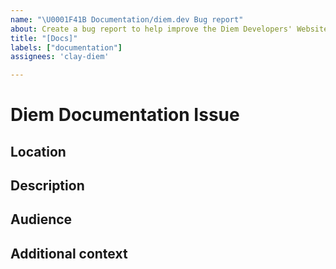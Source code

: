 ```yaml
---
name: "\U0001F41B Documentation/diem.dev Bug report"
about: Create a bug report to help improve the Diem Developers' Website
title: "[Docs]"
labels: ["documentation"]
assignees: 'clay-diem'

---
```


# Diem Documentation Issue

<!-- Use this template to report bugs and feature requests for the technical documentation and site found at Diem.dev. All other requests should use the other Diem bug templates:
https://github.com/aptos-labs/diem-core/issues/new/choose -->

## Location

<!-- What are the existing URLs containing the issue, if any? -->

<!-- Where should this information land if new? (Start Diem, Build Apps, Run Nodes, Reference, etc.) -->

## Description

<!-- How would you describe the issue? -->

<!-- What needs changing? -->

<!-- What changes are needed to support this new feature or product? (A simple overview, detailed procedures?) -->

## Audience

<!-- Who is the audience for that information? (App developers, investors, creators, validators, someone else?) -->

<!-- What precisely must they do with it? (Configure a new service? Process some output?) -->

## Additional context

<!-- What else can you provide to help address this request? -->

<!-- Do you have links to source documents or other references? -->

<!-- What is the relationship of those documents to this request? -->
